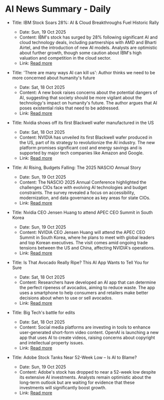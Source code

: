 # AI News Summary - Daily

- Title: IBM Stock Soars 28%: AI & Cloud Breakthroughs Fuel Historic Rally
  - Date: Sun, 19 Oct 2025
  - Content: IBM's stock has surged by 28% following significant AI and cloud technology deals, including partnerships with AMD and Bharti Airtel, and the introduction of new AI models. Analysts are optimistic about further growth, though some caution about IBM's high valuation and competition in the cloud sector.
  - Link: [Read more](https://ts2.tech/en/ibm-stock-soars-28-ai-cloud-breakthroughs-fuel-historic-rally/)

- Title: 'There are many ways AI can kill us': Author thinks we need to be more concerned about humanity's future
  - Date: Sat, 18 Oct 2025
  - Content: A new book raises concerns about the potential dangers of AI, suggesting that society should be more vigilant about the technology's impact on humanity's future. The author argues that AI poses existential risks that need to be addressed.
  - Link: [Read more](https://www.cnn.com/2025/10/18/world/video/smr-there-are-many-ways-ai-can-kill-us-soares)

- Title: Nvidia shows off its first Blackwell wafer manufactured in the US
  - Date: Sat, 18 Oct 2025
  - Content: NVIDIA has unveiled its first Blackwell wafer produced in the US, part of its strategy to revolutionize the AI industry. The new platform promises significant cost and energy savings and is supported by major tech companies like Amazon and Google.
  - Link: [Read more](https://www.engadget.com/big-tech/nvidia-shows-off-its-first-blackwell-wafer-manufactured-in-the-us-192836249.html)

- Title: AI Rising, Budgets Falling: The 2025 NASCIO Annual Story
  - Date: Sun, 19 Oct 2025
  - Content: The NASCIO 2025 Annual Conference highlighted the challenges CIOs face with evolving AI technologies and budget constraints. The survey revealed a focus on accessibility, modernization, and data governance as key areas for state CIOs.
  - Link: [Read more](https://www.govtech.com/blogs/lohrmann-on-cybersecurity/ai-rising-budgets-falling-the-2025-nascio-annual-story)

- Title: Nvidia CEO Jensen Huang to attend APEC CEO Summit in South Korea
  - Date: Sun, 19 Oct 2025
  - Content: NVIDIA CEO Jensen Huang will attend the APEC CEO Summit in South Korea, where he plans to meet with global leaders and top Korean executives. The visit comes amid ongoing trade tensions between the US and China, affecting NVIDIA's operations.
  - Link: [Read more](https://www.reuters.com/world/china/nvidia-ceo-jensen-huang-attend-apec-ceo-summit-south-korea-2025-10-19/)

- Title: Is That Avocado Really Ripe? This AI App Wants to Tell You for Sure
  - Date: Sat, 18 Oct 2025
  - Content: Researchers have developed an AI app that can determine the perfect ripeness of avocados, aiming to reduce waste. The app uses a smartphone to help consumers and retailers make better decisions about when to use or sell avocados.
  - Link: [Read more](https://www.cnet.com/tech/services-and-software/is-that-avocado-really-ripe-this-ai-app-wants-to-tell-you-for-sure/)

- Title: Big Tech's battle for edits
  - Date: Sat, 18 Oct 2025
  - Content: Social media platforms are investing in tools to enhance user-generated short-form video content. OpenAI is launching a new app that uses AI to create videos, raising concerns about copyright and intellectual property issues.
  - Link: [Read more](https://www.axios.com/2025/10/18/big-tech-capcut-tiktok-editing-apps)

- Title: Adobe Stock Tanks Near 52-Week Low – Is AI to Blame?
  - Date: Sun, 19 Oct 2025
  - Content: Adobe's stock has dropped to near a 52-week low despite its extensive AI investments. Analysts remain optimistic about the long-term outlook but are waiting for evidence that these investments will significantly boost growth.
  - Link: [Read more](https://ts2.tech/en/adobe-stock-tanks-near-52-week-low-is-ai-to-blame/)